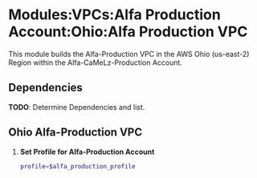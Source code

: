 # Modules:VPCs:Alfa Production Account:Ohio:Alfa Production VPC

This module builds the Alfa-Production VPC in the AWS Ohio (us-east-2) Region within the Alfa-CaMeLz-Production Account.

## Dependencies

**TODO**: Determine Dependencies and list.

## Ohio Alfa-Production VPC

1. **Set Profile for Alfa-Production Account**

    ```bash
    profile=$alfa_production_profile
    ```
